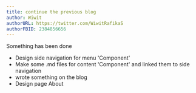 ```yaml
---
title: continue the previous blog
author: Wiwit 
authorURL: https://twitter.com/WiwitRafikaS
authorFBID: 2384856656
---
```


Something has been done
* Design side navigation for menu 'Component'
* Make some .md files for content 'Component' and linked them to side navigation
* wrote something on the blog
* Design page About
